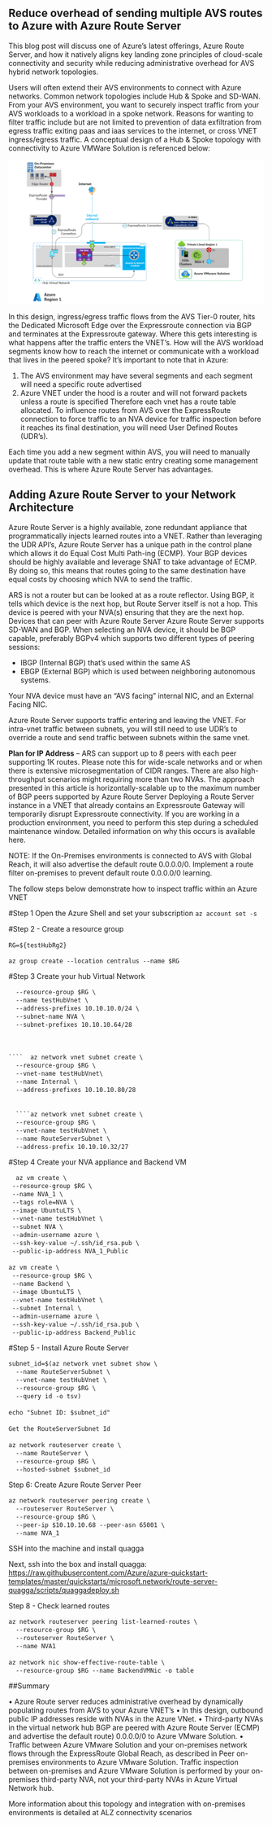 ## Reduce overhead of sending multiple AVS routes to Azure with Azure Route Server
This blog post will discuss one of Azure’s latest offerings, Azure Route Server, and how it natively aligns key landing zone principles of cloud-scale connectivity and security while reducing administrative overhead for AVS hybrid network topologies. 

Users will often extend their AVS environments to connect with Azure networks. Common network topologies include Hub & Spoke and SD-WAN. From your AVS environment, you want to securely inspect traffic from your AVS workloads to a workload in a spoke network. Reasons for wanting to filter traffic include but are not limited to prevention of data exfiltration from egress traffic exiting paas and iaas services to the internet, or cross VNET ingress/egress traffic. A conceptual design of a Hub & Spoke topology with connectivity to Azure VMWare Solution is referenced below:

![figure1](./media/nva.png)
 
In this design, ingress/egress traffic flows from the AVS Tier-0 router, hits the Dedicated Microsoft Edge over the Expressroute connection via BGP and terminates at the Expressroute gateway. Where this gets interesting is what happens after the traffic enters the VNET’s. How will the AVS workload segments know how to reach the internet or communicate with a workload that lives in the peered spoke?
It’s important to note that in Azure:
1)	The AVS environment may have several segments and each segment will need a specific route advertised
2)	Azure VNET under the hood is a router and will not forward packets unless a route is specified
Therefore each vnet has a route table allocated. To influence routes from AVS over the ExpressRoute connection to force traffic to an NVA device for traffic inspection before it reaches its final destination, you will need User Defined Routes (UDR’s). 

Each time you add a new segment within AVS, you will need to manually update that route table with a new static entry creating some management overhead. This is where Azure Route Server has  advantages. 

## Adding Azure Route Server to your Network Architecture
Azure Route Server is a highly available, zone redundant appliance that programmatically injects learned routes into a VNET. Rather than leveraging the UDR API’s, Azure Route Server has a unique path in the control plane which allows it do Equal Cost Multi Path-ing (ECMP). Your BGP devices should be highly available and leverage SNAT to take advantage of ECMP. By doing so, this means that routes going to the same destination have equal costs by choosing which NVA to send the traffic. 

ARS is not a router but can be looked at as a route reflector. Using BGP, it tells which device is the next hop, but Route Server itself is not a hop. This device is peered with your NVA(s) ensuring that they are the next hop. 
Devices that can peer with Azure Route Server
Azure Route Server supports SD-WAN and BGP. When selecting an NVA device, it should be BGP capable, preferably BGPv4 which supports two different types of peering sessions: 

- IBGP (Internal BGP) that’s used within the same AS
- EBGP (External BGP) which is used between neighboring autonomous systems.

Your NVA device must have an “AVS facing” internal NIC, and an External Facing NIC. 

 

Azure Route Server supports traffic entering and leaving the VNET. For intra-vnet traffic between subnets, you will still need to use UDR’s to override a route and  send traffic between subnets within the same vnet. 

**Plan for IP Address** – ARS can support up to 8 peers with each peer supporting 1K routes. Please note this for wide-scale networks and or when there is extensive microsegmentation of CIDR ranges. There are also high-throughput scenarios might requiring more than two NVAs. The approach presented in this article is horizontally-scalable up to the maximum number of BGP peers supported by Azure Route Server
Deploying a Route Server instance in a VNET that already contains an Expressroute Gateway will temporarily disrupt Expressroute connectivity. If you are working in a production environment, you need to perform this step during a scheduled maintenance window. Detailed information on why this occurs is available here.

NOTE: If the On-Premises environments is connected to AVS with Global Reach, it will also advertise the default route 0.0.0.0/0.  Implement a route filter on-premises to prevent default route 0.0.0.0/0 learning.

The follow steps below demonstrate how to inspect traffic within an Azure VNET


#Step 1 Open the Azure Shell and set your subscription 
````az account set -s ````

#Step 2 - Create a resource group 

````RG=${testHubRg2}````

````az group create --location centralus --name $RG````

#Step 3 Create your hub Virtual Network 

````az network vnet create \
  --resource-group $RG \
  --name testHubVnet \
  --address-prefixes 10.10.10.0/24 \
  --subnet-name NVA \
  --subnet-prefixes 10.10.10.64/28



````  az network vnet subnet create \
  --resource-group $RG \
  --vnet-name testHubVnet\
  --name Internal \
  --address-prefixes 10.10.10.80/28


  ````az network vnet subnet create \
  --resource-group $RG \
  --vnet-name testHubVnet \
  --name RouteServerSubnet \
  --address-prefix 10.10.10.32/27

````

#Step 4 Create your NVA appliance and Backend VM
````
  az vm create \
 --resource-group $RG \
 --name NVA_1 \
 --tags role=NVA \
 --image UbuntuLTS \
 --vnet-name testHubVnet \
 --subnet NVA \
 --admin-username azure \
 --ssh-key-value ~/.ssh/id_rsa.pub \
 --public-ip-address NVA_1_Public

az vm create \
 --resource-group $RG \
 --name Backend \
 --image UbuntuLTS \
 --vnet-name testHubVnet \
 --subnet Internal \
 --admin-username azure \
 --ssh-key-value ~/.ssh/id_rsa.pub \
 --public-ip-address Backend_Public
````


#Step 5 - Install Azure Route Server
````
subnet_id=$(az network vnet subnet show \
  --name RouteServerSubnet \
  --vnet-name testHubVnet \
  --resource-group $RG \
  --query id -o tsv)

echo "Subnet ID: $subnet_id"

Get the RouteServerSubnet Id

az network routeserver create \
  --name RouteServer \
  --resource-group $RG \
  --hosted-subnet $subnet_id
````
Step 6: Create Azure Route Server Peer

````
az network routeserver peering create \
  --routeserver RouteServer \
  --resource-group $RG \
  --peer-ip $10.10.10.68 --peer-asn 65001 \
  --name NVA_1
````
SSH into the machine and install quagga

Next, ssh into the box and install quagga: https://raw.githubusercontent.com/Azure/azure-quickstart-templates/master/quickstarts/microsoft.network/route-server-quagga/scripts/quaggadeploy.sh

Step 8 - Check learned routes
````
az network routeserver peering list-learned-routes \
  --resource-group $RG \
  --routeserver RouteServer \
  --name NVA1

az network nic show-effective-route-table \
  --resource-group $RG --name BackendVMNic -o table
````

##Summary 

•	Azure Route server reduces administrative overhead by dynamically populating routes from AVS to your Azure VNET’s
•	In this design, outbound public IP addresses reside with NVAs in the Azure VNet.
•	Third-party NVAs in the virtual network hub BGP are peered with Azure Route Server (ECMP) and advertise the default route) 0.0.0.0/0 to Azure VMware Solution.
•	Traffic between Azure VMware Solution and your on-premises network flows through the ExpressRoute Global Reach, as described in Peer on-premises environments to Azure VMware Solution. Traffic inspection between on-premises and Azure VMware Solution is performed by your on-premises third-party NVA, not your third-party NVAs in Azure Virtual Network hub.


More information about this topology and integration with on-premises environments is detailed at ALZ connectivity scenarios
